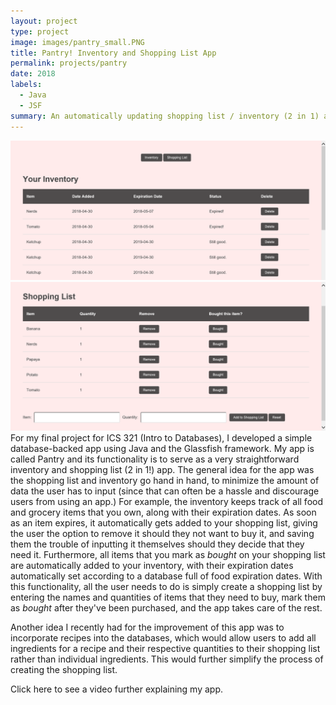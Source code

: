 ```yaml
---
layout: project
type: project
image: images/pantry_small.PNG
title: Pantry! Inventory and Shopping List App
permalink: projects/pantry
date: 2018
labels:
  - Java
  - JSF
summary: An automatically updating shopping list / inventory (2 in 1) app that I developed for my Database Systems class final project.
---
```


<div style="float: right;">
<img class="ui image" src="../images/pantryhome.PNG">
<img class="ui image" src="../images/pantryshoppinglist.PNG">
</div>


For my final project for ICS 321 (Intro to Databases), I developed a simple database-backed app using Java and the Glassfish framework. My app is called Pantry and its functionality is to serve as a very straightforward inventory and shopping list (2 in 1!) app. The general idea for the app was the shopping list and inventory go hand in hand, to minimize the amount of data the user has to input (since that can often be a hassle and discourage users from using an app.) For example, the inventory keeps track of all food and grocery items that you own, along with their expiration dates. As soon as an item expires, it automatically gets added to your shopping list, giving the user the option to remove it should they not want to buy it, and saving them the trouble of inputting it themselves should they decide that they need it. Furthermore, all items that you mark as <i>bought</i> on your shopping list are automatically added to your inventory, with their expiration dates automatically set according to a database full of food expiration dates. With this functionality, all the user needs to do is simply create a shopping list by entering the names and quantities of items that they need to buy, mark them as <i>bought</i> after they've been purchased, and the app takes care of the rest.

Another idea I recently had for the improvement of this app was to incorporate recipes into the databases, which would allow users to add all ingredients for a recipe and their respective quantities to their shopping list rather than individual ingredients. This would further simplify the process of creating the shopping list.

Click <a ref="https://youtu.be/V6tlBIqKXPA">here</a> to see a video further explaining my app.

